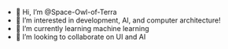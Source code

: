 - 👋 Hi, I’m @Space-Owl-of-Terra
- 👀 I’m interested in development, AI, and computer architecture! 
- 🌱 I’m currently learning machine learning
- 💞️ I’m looking to collaborate on UI and AI



<!---
Space-Owl-of-Terra/Space-Owl-of-Terra is a ✨ special ✨ repository because its `README.md` (this file) appears on your GitHub profile.
You can click the Preview link to take a look at your changes.
--->

